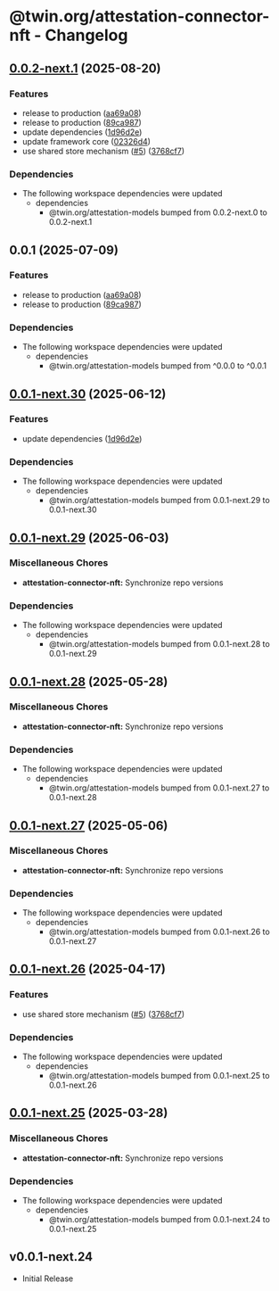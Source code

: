 # @twin.org/attestation-connector-nft - Changelog

## [0.0.2-next.1](https://github.com/twinfoundation/attestation/compare/attestation-connector-nft-v0.0.2-next.0...attestation-connector-nft-v0.0.2-next.1) (2025-08-20)


### Features

* release to production ([aa69a08](https://github.com/twinfoundation/attestation/commit/aa69a08fbd3897c8d72b0d32ec730f104ad31b33))
* release to production ([89ca987](https://github.com/twinfoundation/attestation/commit/89ca987963d9090abcfc1b62bc997e2c521944ec))
* update dependencies ([1d96d2e](https://github.com/twinfoundation/attestation/commit/1d96d2ee6e81a30396980f6f5e16e9658710d32d))
* update framework core ([02326d4](https://github.com/twinfoundation/attestation/commit/02326d41238862c13587c19bb3d04c1cb3b606d8))
* use shared store mechanism ([#5](https://github.com/twinfoundation/attestation/issues/5)) ([3768cf7](https://github.com/twinfoundation/attestation/commit/3768cf7214d30a5429b7b08190539b517d7fafa0))


### Dependencies

* The following workspace dependencies were updated
  * dependencies
    * @twin.org/attestation-models bumped from 0.0.2-next.0 to 0.0.2-next.1

## 0.0.1 (2025-07-09)


### Features

* release to production ([aa69a08](https://github.com/twinfoundation/attestation/commit/aa69a08fbd3897c8d72b0d32ec730f104ad31b33))
* release to production ([89ca987](https://github.com/twinfoundation/attestation/commit/89ca987963d9090abcfc1b62bc997e2c521944ec))


### Dependencies

* The following workspace dependencies were updated
  * dependencies
    * @twin.org/attestation-models bumped from ^0.0.0 to ^0.0.1

## [0.0.1-next.30](https://github.com/twinfoundation/attestation/compare/attestation-connector-nft-v0.0.1-next.29...attestation-connector-nft-v0.0.1-next.30) (2025-06-12)


### Features

* update dependencies ([1d96d2e](https://github.com/twinfoundation/attestation/commit/1d96d2ee6e81a30396980f6f5e16e9658710d32d))


### Dependencies

* The following workspace dependencies were updated
  * dependencies
    * @twin.org/attestation-models bumped from 0.0.1-next.29 to 0.0.1-next.30

## [0.0.1-next.29](https://github.com/twinfoundation/attestation/compare/attestation-connector-nft-v0.0.1-next.28...attestation-connector-nft-v0.0.1-next.29) (2025-06-03)


### Miscellaneous Chores

* **attestation-connector-nft:** Synchronize repo versions


### Dependencies

* The following workspace dependencies were updated
  * dependencies
    * @twin.org/attestation-models bumped from 0.0.1-next.28 to 0.0.1-next.29

## [0.0.1-next.28](https://github.com/twinfoundation/attestation/compare/attestation-connector-nft-v0.0.1-next.27...attestation-connector-nft-v0.0.1-next.28) (2025-05-28)


### Miscellaneous Chores

* **attestation-connector-nft:** Synchronize repo versions


### Dependencies

* The following workspace dependencies were updated
  * dependencies
    * @twin.org/attestation-models bumped from 0.0.1-next.27 to 0.0.1-next.28

## [0.0.1-next.27](https://github.com/twinfoundation/attestation/compare/attestation-connector-nft-v0.0.1-next.26...attestation-connector-nft-v0.0.1-next.27) (2025-05-06)


### Miscellaneous Chores

* **attestation-connector-nft:** Synchronize repo versions


### Dependencies

* The following workspace dependencies were updated
  * dependencies
    * @twin.org/attestation-models bumped from 0.0.1-next.26 to 0.0.1-next.27

## [0.0.1-next.26](https://github.com/twinfoundation/attestation/compare/attestation-connector-nft-v0.0.1-next.25...attestation-connector-nft-v0.0.1-next.26) (2025-04-17)


### Features

* use shared store mechanism ([#5](https://github.com/twinfoundation/attestation/issues/5)) ([3768cf7](https://github.com/twinfoundation/attestation/commit/3768cf7214d30a5429b7b08190539b517d7fafa0))


### Dependencies

* The following workspace dependencies were updated
  * dependencies
    * @twin.org/attestation-models bumped from 0.0.1-next.25 to 0.0.1-next.26

## [0.0.1-next.25](https://github.com/twinfoundation/attestation/compare/attestation-connector-nft-v0.0.1-next.24...attestation-connector-nft-v0.0.1-next.25) (2025-03-28)


### Miscellaneous Chores

* **attestation-connector-nft:** Synchronize repo versions


### Dependencies

* The following workspace dependencies were updated
  * dependencies
    * @twin.org/attestation-models bumped from 0.0.1-next.24 to 0.0.1-next.25

## v0.0.1-next.24

- Initial Release

